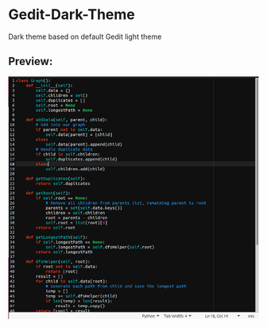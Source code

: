 # Gedit-Dark-Theme
Dark theme based on default Gedit light theme

## Preview:

![Preview of theme](https://raw.githubusercontent.com/sseanik/Gedit-Dark-Theme/master/preview.png)

